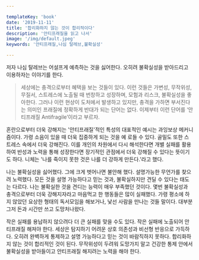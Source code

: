 ```yaml
---

templateKey: 'book'
date: '2019-11-11'
title: '합리화하지 않는 것이 합리적이다'
description: '안티프래질을 읽고 나서'
image: '/img/default.jpeg'
keywords: '안티프래질,나심 탈레브,불확실성'

---
```


저자 나심 탈레브는 어설프게 예측하는 것을 싫어한다. 오히려 불확실성을 받아드리고 이용하자는 이야기를 한다.

> 세상에는 충격으로부터 혜택을 보는 것들이 있다. 이런 것들은 가변성, 무작위성, 무질서, 스트레스에 노출될 때 번창하고 성장하며, 모험과 리스크, 불확실성을 좋아한다. 그러나 이런 현상이 도처에서 발생하고 있지만, 충격을 가하면 부서진다는 의미인 프래질에 정확하게 반대가 되는 단어는 없다. 이제부터 이런 단어를 ‘안티프래질 Antifragile’이라고 부르자. 

혼란으로부터 더욱 강해지는 '안티프래질'적인 특성의 대표적인 예시는 과잉보상 메커니즘이다. 가령 소음이 있을 때 더욱 집중하게 되는 것을 예 로들 수 있다. 골밀도 또한 스트레스 속에서 더욱 강해진다. 이를 개인의 차원에서 다시 해석한다면 개별 실패를 활용하여 반성과 노력을 통해 성장한다면 장기적인 관점에서 더욱 강해질 수 있다는 뜻이기도 하다. 니체는 '나를 죽이지 못한 것은 나를 더 강하게 만든다.'라고 했다. 

나는 불확실성을 싫어했다. 그에 크게 벗어나면 불안해 했다. 설명가능한 무언가를 찾으려 노력했다. 모든 것을 설명 가능하다고 믿는 것과, 불확실하지만 견딜 수 있다는 태도는 다르다. 나는 불확실한 것을 견디는 능력이 매우 부족했던 것이다. 몇번 불확실성과 충격으로부터 더욱 강해지자라고 마음먹고 한 행동들은 많이 실패했다. 가령 평소에 하지 않았던 요상한 형태의 독서모임을 해보거나, 낯선 사람을 만나는 것들 말이다. 대부분 그저 돈과 시간만 쓰고 도망처나왔다.

작은 실패를 용납하지 않으려다 더 큰 실패를 맞을 수도 있다. 작은 실패에 노출되어 안티프래질 해져야 한다. 세상은 탐지하기 어려운 상호 의존성과 비선형 반응으로 가득하다. 오히려 완벽하게 통제하고 설명 가능하다고 믿는 것이 바람직하지 못하다. 합리화하지 않는 것이 합리적인 것이 된다. 무작위성이 두려워 도망가지 말고 건강한 통제 안에서 불확실성을 받아들이고 안티프래질 해지려는 노력을 해야 한다.
